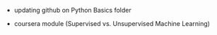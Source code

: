 - updating github on Python Basics folder 

- coursera module (Supervised vs. Unsupervised Machine Learning)
